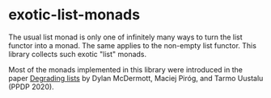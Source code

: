 # exotic-list-monads

The usual list monad is only one of infinitely many ways to turn the
list functor into a monad. The same applies to the non-empty list
functor. This library collects such exotic "list" monads.

Most of the monads implemented in this library were introduced in the
paper [Degrading lists](degrading-lists.pdf) by Dylan McDermott,
Maciej Piróg, and Tarmo Uustalu (PPDP 2020).
